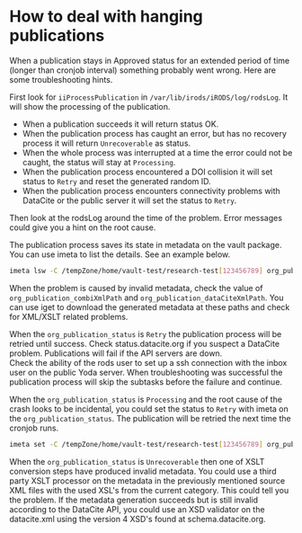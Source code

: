 # How to deal with hanging publications

When a publication stays in Approved status for an extended period of time (longer than cronjob interval) something probably went
wrong. Here are some troubleshooting hints.

First look for `iiProcessPublication` in `/var/lib/irods/iRODS/log/rodsLog`. It will show the processing of the publication.

- When a publication succeeds it will return status OK.
- When the publication process has caught an error, but has no recovery process it will return `Unrecoverable` as status.
- When the whole process was interrupted at a time the error could not be caught, the status will stay at `Processing`.
- When the publication process encountered a DOI collision it will set status to `Retry` and reset the generated random ID.
- When the publication process encounters connectivity problems with DataCite or the public server it will set the status to `Retry`.


Then look at the rodsLog around the time of the problem. Error messages could give you a hint on the root cause.


The publication process saves its state in metadata on the vault package. You can use imeta to list the details. See an example below.

```bash
imeta lsw -C /tempZone/home/vault-test/research-test[123456789] org_publication%
```

When the problem is caused by invalid metadata, check the value of `org_publication_combiXmlPath` and `org_publication_dataCiteXmlPath`. You can use iget to download the generated metadata at these paths and check for XML/XSLT related problems.


When the `org_publication_status` is `Retry` the publication process will be retried until success.
Check status.datacite.org if you suspect a DataCite problem.
Publications will fail if the API servers are down.  
Check the ability of the rods user to set up a ssh connection with the inbox user on the public Yoda server.
When troubleshooting was successful the publication process will skip the subtasks
before the failure and continue.

When the `org_publication_status` is `Processing` and the root cause of the crash looks to be incidental, you could set the status to `Retry` with  imeta on the `org_publication_status`. The publication will be retried the next time the cronjob runs.

```bash
imeta set -C /tempZone/home/vault-test/research-test[123456789] org_publication_status Retry
```


When the `org_publication_status` is `Unrecoverable` then one of XSLT conversion steps have produced invalid metadata.
You could use a third party XSLT processor on the metadata in the previously mentioned source XML files with the used XSL's from the current category.
This could tell you the problem.
If the metadata generation succeeds but is still invalid according to the DataCite API, you could use an XSD validator on the datacite.xml using the version 4 XSD's found at schema.datacite.org.
